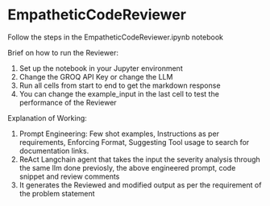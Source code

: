 # EmpatheticCodeReviewer

Follow the steps in the EmpatheticCodeReviewer.ipynb notebook

Brief on how to run the Reviewer:
1. Set up the notebook in your Jupyter environment
2. Change the GROQ API Key or change the LLM
3. Run all cells from start to end to get the markdown response
4. You can change the example_input in the last cell to test the performance of the Reviewer

Explanation of Working:
1. Prompt Engineering: Few shot examples, Instructions as per requirements, Enforcing Format, Suggesting Tool usage to search for documentation links.
2. ReAct Langchain agent that takes the input the severity analysis through the same llm done previosly, the above engineered prompt, code snippet and review comments
3. It generates the Reviewed and modified output as per the requirement of the problem statement
